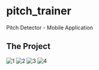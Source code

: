 # pitch_trainer

Pitch Detector - Mobile Application

## The Project
![1](MEDIA/1.JPG)
![2](MEDIA/2.JPG)
![3](MEDIA/3.JPG)
![4](MEDIA/4.JPG)


